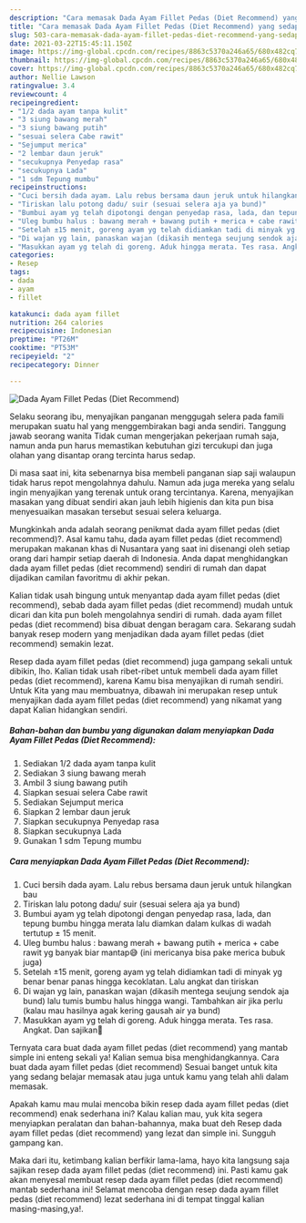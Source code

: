```yaml
---
description: "Cara memasak Dada Ayam Fillet Pedas (Diet Recommend) yang sedap Untuk Jualan"
title: "Cara memasak Dada Ayam Fillet Pedas (Diet Recommend) yang sedap Untuk Jualan"
slug: 503-cara-memasak-dada-ayam-fillet-pedas-diet-recommend-yang-sedap-untuk-jualan
date: 2021-03-22T15:45:11.150Z
image: https://img-global.cpcdn.com/recipes/8863c5370a246a65/680x482cq70/dada-ayam-fillet-pedas-diet-recommend-foto-resep-utama.jpg
thumbnail: https://img-global.cpcdn.com/recipes/8863c5370a246a65/680x482cq70/dada-ayam-fillet-pedas-diet-recommend-foto-resep-utama.jpg
cover: https://img-global.cpcdn.com/recipes/8863c5370a246a65/680x482cq70/dada-ayam-fillet-pedas-diet-recommend-foto-resep-utama.jpg
author: Nellie Lawson
ratingvalue: 3.4
reviewcount: 4
recipeingredient:
- "1/2 dada ayam tanpa kulit"
- "3 siung bawang merah"
- "3 siung bawang putih"
- "sesuai selera Cabe rawit"
- "Sejumput merica"
- "2 lembar daun jeruk"
- "secukupnya Penyedap rasa"
- "secukupnya Lada"
- "1 sdm Tepung mumbu"
recipeinstructions:
- "Cuci bersih dada ayam. Lalu rebus bersama daun jeruk untuk hilangkan bau"
- "Tiriskan lalu potong dadu/ suir (sesuai selera aja ya bund)"
- "Bumbui ayam yg telah dipotongi dengan penyedap rasa, lada, dan tepung bumbu hingga merata lalu diamkan dalam kulkas di wadah tertutup ± 15 menit."
- "Uleg bumbu halus : bawang merah + bawang putih + merica + cabe rawit yg banyak biar mantap😅 (ini mericanya bisa pake merica bubuk juga)"
- "Setelah ±15 menit, goreng ayam yg telah didiamkan tadi di minyak yg benar benar panas hingga kecoklatan. Lalu angkat dan tiriskan"
- "Di wajan yg lain, panaskan wajan (dikasih mentega seujung sendok aja bund) lalu tumis bumbu halus hingga wangi. Tambahkan air jika perlu (kalau mau hasilnya agak kering gausah air ya bund)"
- "Masukkan ayam yg telah di goreng. Aduk hingga merata. Tes rasa. Angkat. Dan sajikan🥰"
categories:
- Resep
tags:
- dada
- ayam
- fillet

katakunci: dada ayam fillet 
nutrition: 264 calories
recipecuisine: Indonesian
preptime: "PT26M"
cooktime: "PT53M"
recipeyield: "2"
recipecategory: Dinner

---
```



![Dada Ayam Fillet Pedas (Diet Recommend)](https://img-global.cpcdn.com/recipes/8863c5370a246a65/680x482cq70/dada-ayam-fillet-pedas-diet-recommend-foto-resep-utama.jpg)

Selaku seorang ibu, menyajikan panganan menggugah selera pada famili merupakan suatu hal yang menggembirakan bagi anda sendiri. Tanggung jawab seorang  wanita Tidak cuman mengerjakan pekerjaan rumah saja, namun anda pun harus memastikan kebutuhan gizi tercukupi dan juga olahan yang disantap orang tercinta harus sedap.

Di masa  saat ini, kita sebenarnya bisa membeli panganan siap saji walaupun tidak harus repot mengolahnya dahulu. Namun ada juga mereka yang selalu ingin menyajikan yang terenak untuk orang tercintanya. Karena, menyajikan masakan yang dibuat sendiri akan jauh lebih higienis dan kita pun bisa menyesuaikan masakan tersebut sesuai selera keluarga. 



Mungkinkah anda adalah seorang penikmat dada ayam fillet pedas (diet recommend)?. Asal kamu tahu, dada ayam fillet pedas (diet recommend) merupakan makanan khas di Nusantara yang saat ini disenangi oleh setiap orang dari hampir setiap daerah di Indonesia. Anda dapat menghidangkan dada ayam fillet pedas (diet recommend) sendiri di rumah dan dapat dijadikan camilan favoritmu di akhir pekan.

Kalian tidak usah bingung untuk menyantap dada ayam fillet pedas (diet recommend), sebab dada ayam fillet pedas (diet recommend) mudah untuk dicari dan kita pun boleh mengolahnya sendiri di rumah. dada ayam fillet pedas (diet recommend) bisa dibuat dengan beragam cara. Sekarang sudah banyak resep modern yang menjadikan dada ayam fillet pedas (diet recommend) semakin lezat.

Resep dada ayam fillet pedas (diet recommend) juga gampang sekali untuk dibikin, lho. Kalian tidak usah ribet-ribet untuk membeli dada ayam fillet pedas (diet recommend), karena Kamu bisa menyajikan di rumah sendiri. Untuk Kita yang mau membuatnya, dibawah ini merupakan resep untuk menyajikan dada ayam fillet pedas (diet recommend) yang nikamat yang dapat Kalian hidangkan sendiri.

<!--inarticleads1-->

##### Bahan-bahan dan bumbu yang digunakan dalam menyiapkan Dada Ayam Fillet Pedas (Diet Recommend):

1. Sediakan 1/2 dada ayam tanpa kulit
1. Sediakan 3 siung bawang merah
1. Ambil 3 siung bawang putih
1. Siapkan sesuai selera Cabe rawit
1. Sediakan Sejumput merica
1. Siapkan 2 lembar daun jeruk
1. Siapkan secukupnya Penyedap rasa
1. Siapkan secukupnya Lada
1. Gunakan 1 sdm Tepung mumbu




<!--inarticleads2-->

##### Cara menyiapkan Dada Ayam Fillet Pedas (Diet Recommend):

1. Cuci bersih dada ayam. Lalu rebus bersama daun jeruk untuk hilangkan bau
1. Tiriskan lalu potong dadu/ suir (sesuai selera aja ya bund)
1. Bumbui ayam yg telah dipotongi dengan penyedap rasa, lada, dan tepung bumbu hingga merata lalu diamkan dalam kulkas di wadah tertutup ± 15 menit.
1. Uleg bumbu halus : bawang merah + bawang putih + merica + cabe rawit yg banyak biar mantap😅 (ini mericanya bisa pake merica bubuk juga)
1. Setelah ±15 menit, goreng ayam yg telah didiamkan tadi di minyak yg benar benar panas hingga kecoklatan. Lalu angkat dan tiriskan
1. Di wajan yg lain, panaskan wajan (dikasih mentega seujung sendok aja bund) lalu tumis bumbu halus hingga wangi. Tambahkan air jika perlu (kalau mau hasilnya agak kering gausah air ya bund)
1. Masukkan ayam yg telah di goreng. Aduk hingga merata. Tes rasa. Angkat. Dan sajikan🥰




Ternyata cara buat dada ayam fillet pedas (diet recommend) yang mantab simple ini enteng sekali ya! Kalian semua bisa menghidangkannya. Cara buat dada ayam fillet pedas (diet recommend) Sesuai banget untuk kita yang sedang belajar memasak atau juga untuk kamu yang telah ahli dalam memasak.

Apakah kamu mau mulai mencoba bikin resep dada ayam fillet pedas (diet recommend) enak sederhana ini? Kalau kalian mau, yuk kita segera menyiapkan peralatan dan bahan-bahannya, maka buat deh Resep dada ayam fillet pedas (diet recommend) yang lezat dan simple ini. Sungguh gampang kan. 

Maka dari itu, ketimbang kalian berfikir lama-lama, hayo kita langsung saja sajikan resep dada ayam fillet pedas (diet recommend) ini. Pasti kamu gak akan menyesal membuat resep dada ayam fillet pedas (diet recommend) mantab sederhana ini! Selamat mencoba dengan resep dada ayam fillet pedas (diet recommend) lezat sederhana ini di tempat tinggal kalian masing-masing,ya!.

